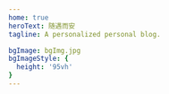 ```yaml
---
home: true
heroText: 随遇而安
tagline: A personalized personal blog.

bgImage: bgImg.jpg
bgImageStyle: {
  height: '95vh'
}
---
```


<script>
export default {
  data() {
    return {
      typewriter: '',
      i: 0,
      timer: 0,
      str: '//输入你要显示的的文本',
    }
  },
  mounted () {
    try {
      this.createSlide();
      const node = document.getElementsByClassName("footer-wrapper")[0].children[0];
      node.querySelector("i").className = "iconfont reco-gitlab";
      node.querySelector("a").innerHTML = "嘿嘿嘿";
      node.querySelector("a").href = "javascript:;";
      node.querySelector("a").target = "_self";
    } catch(err) {
      console.log(err)
    }
  },

  methods: {
    scrollFn() {
      const windowH = document.getElementsByClassName('hero')[0].clientHeight; // 获取窗口高度
      document.documentElement.scrollTop = windowH; // 滚动条滚动到指定位置
    },
    createSlide() {
      const ifJanchor = document.getElementById("JanchorDown"); 
      ifJanchor && ifJanchor.parentNode.removeChild(ifJanchor);
      let a = document.createElement('a');
      a.id = 'JanchorDown';
      a.className = 'anchor-down';
      document.getElementsByClassName('hero')[0].append(a);
      let targetA = document.getElementById("JanchorDown");
      targetA.addEventListener('click', e => { // 添加点击事件
        this.scrollFn();
      })
    }
  }
}
</script>

<style>
  /* .footer-wrapper span:nth-child(1) {
    display: none;
  } */
  blockquote {
    border-left-color: pink !important;
  }
 
  .anchor-down {
    display: block;
    margin: 12rem auto 0;
    bottom: 45px;
    width: 20px;
    height: 20px;
    font-size: 34px;
    text-align: center;
    animation: bounce-in 2s 1s infinite;
    position: absolute;
    left: 50%;
    bottom: 8%;
    margin-left: -10px;
    cursor: pointer;
  }
  @-webkit-keyframes bounce-in{
    0%{transform:translateY(0)}
    20%{transform:translateY(0)}
    50%{transform:translateY(-20px)}
    80%{transform:translateY(0)}
    to{transform:translateY(0)}
  }
  .anchor-down::before {
    content: "";
    width: 20px;
    height: 20px;
    display: block;
    border-right: 3px solid #fff;
    border-top: 3px solid #fff;
    transform: rotate(135deg);
    position: absolute;
    bottom: 10px;
  }
  .anchor-down::after {
    content: "";
    width: 20px;
    height: 20px;
    display: block;
    border-right: 3px solid #fff;
    border-top: 3px solid #fff;
    transform: rotate(135deg);
  }
  .hero>div {
    display: flex;
    flex-direction: column;
  }
  .hero h1, .hero p {
    width: 0;
    white-space: nowrap;
    font-family: monospace;
    border-right: 1px solid #00DADA;
    overflow : hidden;
    display: inline-block !important;
    transition: none !important;
    transform: none !important;
    opacity: 1 !important;
    color: #fff
  }
  .hero h1 {
    animation: title 2s steps(8) forwards, blink 1s infinite normal;
  }
  .hero p {
    animation: subtitle 2.5s steps(20) forwards, blink 1s infinite normal;
  }
  @keyframes title{
    0%{width: 0;}
    100%{width: 170px;}
  }
  @keyframes subtitle{
    0%{width: 0;}
    100%{width: 370px;}
  }
  @keyframes blink{
    50%{border-color: transparent;}
  }
</style>